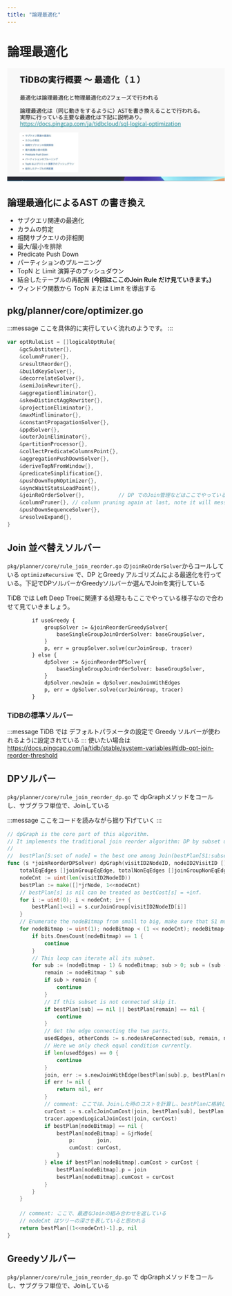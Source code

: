 ```yaml
---
title: "論理最適化"
---
```

# 論理最適化
![論理最適化](/images/tiug-2024-08-20/logic_optimization.png)


## 論理最適化によるAST の書き換え

- サブクエリ関連の最適化
- カラムの剪定
- 相関サブクエリの非相関
- 最大/最小を排除
- Predicate Push Down
- パーティションのプルーニング
- TopN と Limit 演算子のプッシュダウン
- 結合したテーブルの再配置 **(今回はここのJoin Rule だけ見ていきます。)**
- ウィンドウ関数から TopN または Limit を導出する

## pkg/planner/core/optimizer.go
:::message
ここを具体的に実行していく流れのようです。
:::
```Go
var optRuleList = []logicalOptRule{
	&gcSubstituter{},
	&columnPruner{},
	&resultReorder{},
	&buildKeySolver{},
	&decorrelateSolver{},
	&semiJoinRewriter{},
	&aggregationEliminator{},
	&skewDistinctAggRewriter{},
	&projectionEliminator{},
	&maxMinEliminator{},
	&constantPropagationSolver{},
	&ppdSolver{},
	&outerJoinEliminator{},
	&partitionProcessor{},
	&collectPredicateColumnsPoint{},
	&aggregationPushDownSolver{},
	&deriveTopNFromWindow{},
	&predicateSimplification{},
	&pushDownTopNOptimizer{},
	&syncWaitStatsLoadPoint{},
	&joinReOrderSolver{},           // DP でのJoin管理などはここでやっている
	&columnPruner{}, // column pruning again at last, note it will mess up the results of buildKeySolver
	&pushDownSequenceSolver{},
	&resolveExpand{},
}
```

## Join 並べ替えソルバー
`pkg/planner/core/rule_join_reorder.go` の`joinReOrderSolver`からコールしている
`optimizeRecursive` で、DP とGreedy アルゴリズムによる最適化を行っている。下記でDPソルバーかGreedyソルバーか選んでJoinを実行している

TiDB では Left Deep Treeに関連する処理ももここでやっている様子なので合わせて見ていきましょう。

```goland
		if useGreedy {
			groupSolver := &joinReorderGreedySolver{
				baseSingleGroupJoinOrderSolver: baseGroupSolver,
			}
			p, err = groupSolver.solve(curJoinGroup, tracer)
		} else {
			dpSolver := &joinReorderDPSolver{
				baseSingleGroupJoinOrderSolver: baseGroupSolver,
			}
			dpSolver.newJoin = dpSolver.newJoinWithEdges
			p, err = dpSolver.solve(curJoinGroup, tracer)
		}

```

### TiDBの標準ソルバー
:::message
TiDB では デフォルトパラメータの設定で Greedy ソルバーが使われるように設定されている
:::
使いたい場合は
https://docs.pingcap.com/ja/tidb/stable/system-variables#tidb-opt-join-reorder-threshold



## DPソルバー
`pkg/planner/core/rule_join_reorder_dp.go` で dpGraphメソッドをコールし、サブグラフ単位で、Joinしている

:::message 
ここをコードを読みながら掘り下げていく
:::

```go
// dpGraph is the core part of this algorithm.
// It implements the traditional join reorder algorithm: DP by subset using the following formula:
//
//	bestPlan[S:set of node] = the best one among Join(bestPlan[S1:subset of S], bestPlan[S2: S/S1])
func (s *joinReorderDPSolver) dpGraph(visitID2NodeID, nodeID2VisitID []int, _ []base.LogicalPlan,
	totalEqEdges []joinGroupEqEdge, totalNonEqEdges []joinGroupNonEqEdge, tracer *joinReorderTrace) (base.LogicalPlan, error) {
	nodeCnt := uint(len(visitID2NodeID))
	bestPlan := make([]*jrNode, 1<<nodeCnt)
	// bestPlan[s] is nil can be treated as bestCost[s] = +inf.
	for i := uint(0); i < nodeCnt; i++ {
		bestPlan[1<<i] = s.curJoinGroup[visitID2NodeID[i]]
	}
	// Enumerate the nodeBitmap from small to big, make sure that S1 must be enumerated before S2 if S1 belongs to S2.
	for nodeBitmap := uint(1); nodeBitmap < (1 << nodeCnt); nodeBitmap++ {
		if bits.OnesCount(nodeBitmap) == 1 {
			continue
		}
		// This loop can iterate all its subset.
		for sub := (nodeBitmap - 1) & nodeBitmap; sub > 0; sub = (sub - 1) & nodeBitmap {
			remain := nodeBitmap ^ sub
			if sub > remain {
				continue
			}
			// If this subset is not connected skip it.
			if bestPlan[sub] == nil || bestPlan[remain] == nil {
				continue
			}
			// Get the edge connecting the two parts.
			usedEdges, otherConds := s.nodesAreConnected(sub, remain, nodeID2VisitID, totalEqEdges, totalNonEqEdges)
			// Here we only check equal condition currently.
			if len(usedEdges) == 0 {
				continue
			}
			join, err := s.newJoinWithEdge(bestPlan[sub].p, bestPlan[remain].p, usedEdges, otherConds)
			if err != nil {
				return nil, err
			}
			// comment: ここでは、Joinした時のコストを計算し、bestPlanに格納している
			curCost := s.calcJoinCumCost(join, bestPlan[sub], bestPlan[remain])
			tracer.appendLogicalJoinCost(join, curCost)
			if bestPlan[nodeBitmap] == nil {
				bestPlan[nodeBitmap] = &jrNode{
					p:       join,
					cumCost: curCost,
				}
			} else if bestPlan[nodeBitmap].cumCost > curCost {
				bestPlan[nodeBitmap].p = join
				bestPlan[nodeBitmap].cumCost = curCost
			}
		}
	}
	
	// comment: ここで、最適なJoinの組み合わせを返している
	// nodeCnt はツリーの深さを表していると思われる
	return bestPlan[(1<<nodeCnt)-1].p, nil
}

```

## Greedyソルバー
`pkg/planner/core/rule_join_reorder_dp.go` で dpGraphメソッドをコールし、サブグラフ単位で、Joinしている
